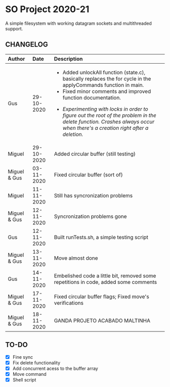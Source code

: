 # SO Project 2020-21

A simple filesystem with working datagram sockets and multithreaded support. 

## CHANGELOG

| Author       | Date           | Description  |
|:------------- |:-------------| :-----|
| Gus      | 29-10-2020 | <ul><li>Added unlockAll function (state.c), basically replaces the for cycle in the applyCommands function in main.</li><li>Fixed minor comments and improved function documentation.</li></ul><ul><li>*Experimenting with locks in order to figure out the root of the problem in the delete function. Crashes always occur when there's a creation right after a deletion.*</li> |    
| Miguel    | 29-10-2020     |  Added circular buffer (still testing)|
| Miguel & Gus   | 03-11-2020     |  Fixed circular buffer (sort of)|
| Miguel    | 11-11-2020     |  Still has syncronization problems|
| Miguel & Gus   | 12-11-2020     |  Syncronization problems gone  |
| Gus      | 12-11-2020 | Built runTests.sh, a simple testing script |
| Miguel & Gus | 13-11-2020 | Move almost done |
| Gus | 14-11-2020 | Embelished code a little bit, removed some repetitions in code, added some comments |
| Miguel & Gus | 17-11-2020 | Fixed circular buffer flags; Fixed move's verifications |
| Miguel & Gus | 18-11-2020 | GANDA PROJETO ACABADO MALTINHA |


## TO-DO

  - [x] Fine sync
  - [x] Fix delete functionality
  - [x] Add concurrent acess to the buffer array
  - [x] Move command
  - [x] Shell script
